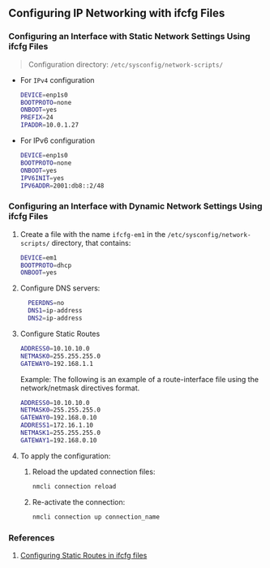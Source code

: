 ## Configuring IP Networking with ifcfg Files
### Configuring an Interface with Static Network Settings Using ifcfg Files

> Configuration directory: `/etc/sysconfig/network-scripts/`
* For `IPv4` configuration
    ```bash
    DEVICE=enp1s0
    BOOTPROTO=none
    ONBOOT=yes
    PREFIX=24
    IPADDR=10.0.1.27
    ```
* For IPv6 configuration
    ```bash
    DEVICE=enp1s0
    BOOTPROTO=none
    ONBOOT=yes
    IPV6INIT=yes
    IPV6ADDR=2001:db8::2/48
    ```

### Configuring an Interface with Dynamic Network Settings Using ifcfg Files
1. Create a file with the name `ifcfg-em1` in the `/etc/sysconfig/network-scripts/` directory, that contains:
    ```bash
    DEVICE=em1
    BOOTPROTO=dhcp
    ONBOOT=yes
    ```
2. Configure DNS servers:
    ```bash
      PEERDNS=no
      DNS1=ip-address
      DNS2=ip-address
    ```
3. Configure Static Routes 
    ```bash
    ADDRESS0=10.10.10.0
    NETMASK0=255.255.255.0
    GATEWAY0=192.168.1.1
    ```
    Example: The following is an example of a route-interface file using the network/netmask directives format.

    ```bash
    ADDRESS0=10.10.10.0
    NETMASK0=255.255.255.0
    GATEWAY0=192.168.0.10
    ADDRESS1=172.16.1.10
    NETMASK1=255.255.255.0
    GATEWAY1=192.168.0.10
    ```
4. To apply the configuration:
    1. Reload the updated connection files:
       ```bash
       nmcli connection reload
       ```
    2. Re-activate the connection:
       ```bash
       nmcli connection up connection_name
       ```
    



### References
1. [Configuring Static Routes in ifcfg files](https://access.redhat.com/documentation/en-us/red_hat_enterprise_linux/7/html/networking_guide/sec-configuring_static_routes_in_ifcfg_files)
